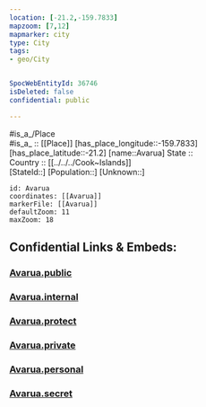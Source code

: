```yaml
---
location: [-21.2,-159.7833] 
mapzoom: [7,12] 
mapmarker: city 
type: City
tags:
- geo/City


SpocWebEntityId: 36746
isDeleted: false
confidential: public

---
```

#is_a_/Place  
#is_a_ :: [[Place]] 
[has_place_longitude::-159.7833] 
[has_place_latitude::-21.2] 
[name::Avarua] 
State ::  
Country :: [[../../../Cook~Islands]]  
[StateId::] 
[Population::] 
[Unknown::] 


```leaflet
id: Avarua
coordinates: [[Avarua]] 
markerFile: [[Avarua]] 
defaultZoom: 11 
maxZoom: 18
```


## Confidential Links & Embeds: 

### [Avarua.public](/_public/\Earth\Continent\Oceania\Polynesia\Cook~Islands\CityAvarua.public.md) 

### [Avarua.internal](/_internal/\Earth\Continent\Oceania\Polynesia\Cook~Islands\CityAvarua.internal.md) 

### [Avarua.protect](/_protect/\Earth\Continent\Oceania\Polynesia\Cook~Islands\CityAvarua.protect.md) 

### [Avarua.private](/_private/\Earth\Continent\Oceania\Polynesia\Cook~Islands\CityAvarua.private.md) 

### [Avarua.personal](/_personal/\Earth\Continent\Oceania\Polynesia\Cook~Islands\CityAvarua.personal.md) 

### [Avarua.secret](/_secret/\Earth\Continent\Oceania\Polynesia\Cook~Islands\CityAvarua.secret.md)

